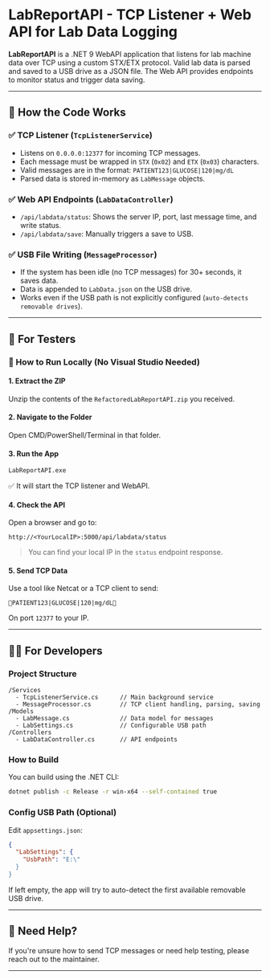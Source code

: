# LabReportAPI - TCP Listener + Web API for Lab Data Logging

**LabReportAPI** is a .NET 9 WebAPI application that listens for lab machine data over TCP using a custom STX/ETX protocol. Valid lab data is parsed and saved to a USB drive as a JSON file. The Web API provides endpoints to monitor status and trigger data saving.

---

## 🧠 How the Code Works

### ✅ TCP Listener (`TcpListenerService`)
- Listens on `0.0.0.0:12377` for incoming TCP messages.
- Each message must be wrapped in `STX` (`0x02`) and `ETX` (`0x03`) characters.
- Valid messages are in the format: `PATIENT123|GLUCOSE|120|mg/dL`
- Parsed data is stored in-memory as `LabMessage` objects.

### ✅ Web API Endpoints (`LabDataController`)
- `/api/labdata/status`: Shows the server IP, port, last message time, and write status.
- `/api/labdata/save`: Manually triggers a save to USB.

### ✅ USB File Writing (`MessageProcessor`)
- If the system has been idle (no TCP messages) for 30+ seconds, it saves data.
- Data is appended to `LabData.json` on the USB drive.
- Works even if the USB path is not explicitly configured (`auto-detects removable drives`).

---

## 🧪 For Testers

### 🔧 How to Run Locally (No Visual Studio Needed)

#### 1. Extract the ZIP
Unzip the contents of the `RefactoredLabReportAPI.zip` you received.

#### 2. Navigate to the Folder
Open CMD/PowerShell/Terminal in that folder.

#### 3. Run the App
```bash
LabReportAPI.exe
```

✅ It will start the TCP listener and WebAPI.

#### 4. Check the API
Open a browser and go to:
```
http://<YourLocalIP>:5000/api/labdata/status
```
> You can find your local IP in the `status` endpoint response.

#### 5. Send TCP Data
Use a tool like Netcat or a TCP client to send:
```
PATIENT123|GLUCOSE|120|mg/dL
```
On port `12377` to your IP.

---

## 🧑‍💻 For Developers

### Project Structure
```
/Services
  - TcpListenerService.cs      // Main background service
  - MessageProcessor.cs        // TCP client handling, parsing, saving
/Models
  - LabMessage.cs              // Data model for messages
  - LabSettings.cs             // Configurable USB path
/Controllers
  - LabDataController.cs       // API endpoints
```

### How to Build
You can build using the .NET CLI:
```bash
dotnet publish -c Release -r win-x64 --self-contained true
```

### Config USB Path (Optional)
Edit `appsettings.json`:
```json
{
  "LabSettings": {
    "UsbPath": "E:\"
  }
}
```

If left empty, the app will try to auto-detect the first available removable USB drive.

---

## 📩 Need Help?
If you're unsure how to send TCP messages or need help testing, please reach out to the maintainer.

---